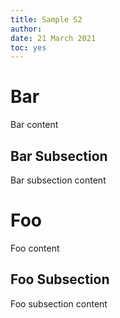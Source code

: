 ```yaml
---
title: Sample S2
author: 
date: 21 March 2021
toc: yes
---
```

# Bar
Bar content

## Bar Subsection

Bar subsection content

# Foo
Foo content

## Foo Subsection

Foo subsection content

